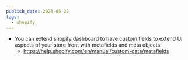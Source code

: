 ```yaml
---
publish_date: 2023-05-22
tags:
  - shopify
---
```

- You can extend shopify dashboard to have custom fields to extend UI aspects of your store front with metafields and meta objects.
	- https://help.shopify.com/en/manual/custom-data/metafields
